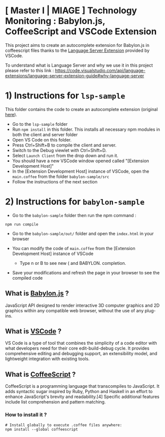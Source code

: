 # [ Master I | MIAGE ] Technology Monitoring : Babylon.js, CoffeeScript and VSCode Extension

This project aims to create an autocomplete extension for Babylon.js in coffeescript files thanks to the [Language Server Extension](https://code.visualstudio.com/api/language-extensions/language-server-extension-guide) provided by VSCode. 

To understand what is Language Server and why we use it in this project please refer to this link : https://code.visualstudio.com/api/language-extensions/language-server-extension-guide#why-language-server

# 1) Instructions for `lsp-sample` 
 
This folder contains the code to create an autocomplete extension (original [here](https://github.com/Microsoft/vscode-extension-samples/tree/master/lsp-sample)). 

* Go to the `lsp-sample` folder 
* Run `npm install` in this folder. This installs all necessary npm modules in both the client and server folder
* Open VS Code on this folder.
* Press Ctrl+Shift+B to compile the client and server.
* Switch to the Debug viewlet with Ctrl+Shift+D.
* Select `Launch Client` from the drop down and run it.
* You should have a new VSCode window opened called "[Extension Development Host]"
* In the [Extension Development Host] instance of VSCode, open the `main.coffee` from the folder `babylon-sample/src`
* Follow the instructions of the next section 


# 2)  Instructions for `babylon-sample`

* Go to the `babylon-sample` folder then run the npm command : 
```
npm run compile 
```

* Go to the  `babylon-sample/out/` folder and open the `index.html` in your browser 

* You can modify the code of `main.coffee` from the [Extension Development Host] instance of VSCode
    * Type n or B to see new ( and BABYLON. completion.

* Save your modifications and refresh the page in your browser to see the compiled code 


## What is [Babylon.js](https://www.babylonjs.com/) ?

JavaScript API designed to render interactive 3D computer graphics and 2D graphics within any compatible web browser, without the use of any plug-ins.

## What is [VSCode](https://code.visualstudio.com/) ?

VS Code is a type of tool that combines the simplicity of a code editor with what developers need for their core edit-build-debug cycle. It provides comprehensive editing and debugging support, an extensibility model, and lightweight integration with existing tools.

## What is [CoffeeScript](https://en.wikipedia.org/wiki/CoffeeScript) ?

CoffeeScript is a programming language that transcompiles to JavaScript. It adds syntactic sugar inspired by Ruby, Python and Haskell in an effort to enhance JavaScript's brevity and readability.[4] Specific additional features include list comprehension and pattern matching.

### How to install it ? 

```
# Install globally to execute .coffee files anywhere:
npm install --global coffeescript
```